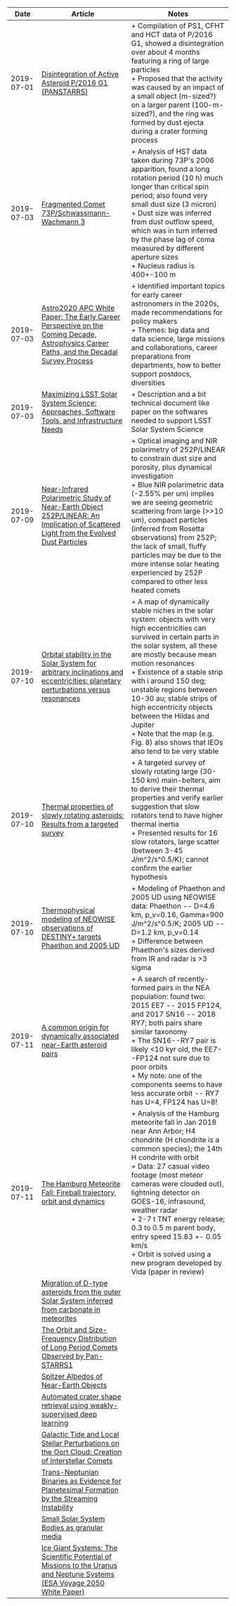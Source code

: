 | Date | Article | Notes | 
| ---- | ---- | ---- |
| 2019-07-01 | [Disintegration of Active Asteroid P/2016 G1 (PANSTARRS)](https://arxiv.org/abs/1907.00751) | + Compilation of PS1, CFHT and HCT data of P/2016 G1, showed a disintegration over about 4 months featuring a ring of large particles <br> + Proposed that the activity was caused by an impact of a small object (m-sized?) on a larger parent (100-m-sized?), and the ring was formed by dust ejecta during a crater forming process
| 2019-07-03 | [Fragmented Comet 73P/Schwassmann-Wachmann 3](https://arxiv.org/abs/1907.01737) | + Analysis of HST data taken during 73P's 2006 apparition, found a long rotation period (10 h) much longer than critical spin period; also found very small dust size (3 micron) <br> + Dust size was inferred from dust outflow speed, which was in turn inferred by the phase lag of coma measured by different aperture sizes <br> + Nucleus radius is 400+-100 m
| 2019-07-03 | [Astro2020 APC White Paper: The Early Career Perspective on the Coming Decade, Astrophysics Career Paths, and the Decadal Survey Process](https://arxiv.org/abs/1907.01676) | + Identified important topics for early career astronomers in the 2020s, made recommendations for policy makers <br> + Themes: big data and data science, large missions and collaborations, career preparations from departments, how to better support postdocs, diversities
| 2019-07-03 | [Maximizing LSST Solar System Science: Approaches, Software Tools, and Infrastructure Needs](https://arxiv.org/abs/1906.11346) | + Description and a bit technical document like paper on the softwares needed to support LSST Solar System Science
| 2019-07-09 | [Near-Infrared Polarimetric Study of Near-Earth Object 252P/LINEAR: An Implication of Scattered Light from the Evolved Dust Particles](https://arxiv.org/abs/1907.03952) | + Optical imaging and NIR polarimetry of 252P/LINEAR to constrain dust size and porosity, plus dynamical investigation <br> + Blue NIR polarimetric data (-2.55% per um) implies we are seeing geometric scattering from large (>>10 um), compact particles (inferred from Rosetta observations) from 252P; the lack of small, fluffy particles may be due to the more intense solar heating experienced by 252P compared to other less heated comets
| 2019-07-10 | [Orbital stability in the Solar System for arbitrary inclinations and eccentricities: planetary perturbations versus resonances](https://arxiv.org/abs/1905.05870) | + A map of dynamically stable niches in the solar system: objects with very high eccentricities can survived in certain parts in the solar system, all these are mostly because mean motion resonances <br> + Existence of a stable strip with i around 150 deg; unstable regions between 10-30 au; stable strips of high eccentricity objects between the Hildas and Jupiter <br> + Note that the map (e.g. Fig. 8) also shows that IEOs also tend to be very stable
| 2019-07-10 | [Thermal properties of slowly rotating asteroids: Results from a targeted survey](https://arxiv.org/abs/1905.06056) | + A targeted survey of slowly rotating large (30-150 km) main-belters, aim to derive their thermal properties and verify earlier suggestion that slow rotators tend to have higher thermal inertia <br> + Presented results for 16 slow rotators, large scatter (between 3-45 J/m^2/s^0.5/K); cannot confirm the earlier hypothesis
| 2019-07-10 | [Thermophysical modeling of NEOWISE observations of DESTINY+ targets Phaethon and 2005 UD](https://arxiv.org/abs/1907.04518) | + Modeling of Phaethon and 2005 UD using NEOWISE data: Phaethon -- D=4.6 km, p_v=0.16, Gamma=900 J/m^2/s^0.5/K; 2005 UD -- D=1.2 km, p_v=0.14 <br> + Difference between Phaethon's sizes derived from IR and radar is >3 sigma
| 2019-07-11 | [A common origin for dynamically associated near-Earth asteroid pairs](https://arxiv.org/abs/1905.12058) | + A search of recently-formed pairs in the NEA population: found two: 2015 EE7 -- 2015 FP124, and 2017 SN16 -- 2018 RY7; both pairs share similar taxonomy <br> + The SN16--RY7 pair is likely <10 kyr old, the EE7--FP124 not sure due to poor orbits <br> + My note: one of the components seems to have less accurate orbit -- RY7 has U=4, FP124 has U=8!
| 2019-07-11 | [The Hamburg Meteorite Fall: Fireball trajectory, orbit and dynamics](https://arxiv.org/abs/1907.03008) | + Analysis of the Hamburg meteorite fall in Jan 2018 near Ann Arbor; H4 chondrite (H chondrite is a common species); the 14th H condrite with orbit <br> + Data: 27 casual video footage (most meteor cameras were clouded out), lightning detector on GOES-16, infrasound, weather radar <br> + 2-7 t TNT energy release; 0.3 to 0.5 m parent body, entry speed 15.83 +- 0.05 km/s <br> + Orbit is solved using a new program developed by Vida (paper in review)
| | [Migration of D-type asteroids from the outer Solar System inferred from carbonate in meteorites](https://arxiv.org/abs/1905.13620) |
| | [The Orbit and Size-Frequency Distribution of Long Period Comets Observed by Pan-STARRS1](https://arxiv.org/abs/1905.13458) |
| | [Spitzer Albedos of Near-Earth Objects](https://arxiv.org/abs/1906.07284) |
| | [Automated crater shape retrieval using weakly-supervised deep learning](https://arxiv.org/abs/1906.08826) |
| | [Galactic Tide and Local Stellar Perturbations on the Oort Cloud: Creation of Interstellar Comets](https://arxiv.org/abs/1906.10617) |
| | [Trans-Neptunian Binaries as Evidence for Planetesimal Formation by the Streaming Instability](https://arxiv.org/abs/1906.11344) |
| | [Small Solar System Bodies as granular media](https://arxiv.org/abs/1907.02615) |
| | [Ice Giant Systems: The Scientific Potential of Missions to the Uranus and Neptune Systems (ESA Voyage 2050 White Paper)](https://arxiv.org/abs/1907.02963) |
